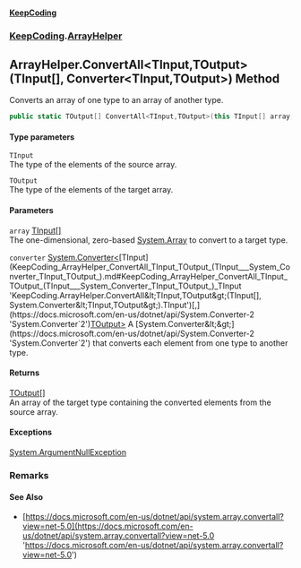 #### [KeepCoding](index.md 'index')
### [KeepCoding](KeepCoding.md 'KeepCoding').[ArrayHelper](KeepCoding_ArrayHelper.md 'KeepCoding.ArrayHelper')
## ArrayHelper.ConvertAll&lt;TInput,TOutput&gt;(TInput[], Converter&lt;TInput,TOutput&gt;) Method
Converts an array of one type to an array of another type.  
```csharp
public static TOutput[] ConvertAll<TInput,TOutput>(this TInput[] array, System.Converter<TInput,TOutput> converter);
```
#### Type parameters
<a name='KeepCoding_ArrayHelper_ConvertAll_TInput_TOutput_(TInput___System_Converter_TInput_TOutput_)_TInput'></a>
`TInput`  
The type of the elements of the source array.
  
<a name='KeepCoding_ArrayHelper_ConvertAll_TInput_TOutput_(TInput___System_Converter_TInput_TOutput_)_TOutput'></a>
`TOutput`  
The type of the elements of the target array.
  
#### Parameters
<a name='KeepCoding_ArrayHelper_ConvertAll_TInput_TOutput_(TInput___System_Converter_TInput_TOutput_)_array'></a>
`array` [TInput](KeepCoding_ArrayHelper_ConvertAll_TInput_TOutput_(TInput___System_Converter_TInput_TOutput_).md#KeepCoding_ArrayHelper_ConvertAll_TInput_TOutput_(TInput___System_Converter_TInput_TOutput_)_TInput 'KeepCoding.ArrayHelper.ConvertAll&lt;TInput,TOutput&gt;(TInput[], System.Converter&lt;TInput,TOutput&gt;).TInput')[[]](https://docs.microsoft.com/en-us/dotnet/api/System.Array 'System.Array')  
The one-dimensional, zero-based [System.Array](https://docs.microsoft.com/en-us/dotnet/api/System.Array 'System.Array') to convert to a target type.
  
<a name='KeepCoding_ArrayHelper_ConvertAll_TInput_TOutput_(TInput___System_Converter_TInput_TOutput_)_converter'></a>
`converter` [System.Converter&lt;](https://docs.microsoft.com/en-us/dotnet/api/System.Converter-2 'System.Converter`2')[TInput](KeepCoding_ArrayHelper_ConvertAll_TInput_TOutput_(TInput___System_Converter_TInput_TOutput_).md#KeepCoding_ArrayHelper_ConvertAll_TInput_TOutput_(TInput___System_Converter_TInput_TOutput_)_TInput 'KeepCoding.ArrayHelper.ConvertAll&lt;TInput,TOutput&gt;(TInput[], System.Converter&lt;TInput,TOutput&gt;).TInput')[,](https://docs.microsoft.com/en-us/dotnet/api/System.Converter-2 'System.Converter`2')[TOutput](KeepCoding_ArrayHelper_ConvertAll_TInput_TOutput_(TInput___System_Converter_TInput_TOutput_).md#KeepCoding_ArrayHelper_ConvertAll_TInput_TOutput_(TInput___System_Converter_TInput_TOutput_)_TOutput 'KeepCoding.ArrayHelper.ConvertAll&lt;TInput,TOutput&gt;(TInput[], System.Converter&lt;TInput,TOutput&gt;).TOutput')[&gt;](https://docs.microsoft.com/en-us/dotnet/api/System.Converter-2 'System.Converter`2')  
A [System.Converter&lt;&gt;](https://docs.microsoft.com/en-us/dotnet/api/System.Converter-2 'System.Converter`2') that converts each element from one type to another type.
  
#### Returns
[TOutput](KeepCoding_ArrayHelper_ConvertAll_TInput_TOutput_(TInput___System_Converter_TInput_TOutput_).md#KeepCoding_ArrayHelper_ConvertAll_TInput_TOutput_(TInput___System_Converter_TInput_TOutput_)_TOutput 'KeepCoding.ArrayHelper.ConvertAll&lt;TInput,TOutput&gt;(TInput[], System.Converter&lt;TInput,TOutput&gt;).TOutput')[[]](https://docs.microsoft.com/en-us/dotnet/api/System.Array 'System.Array')  
An array of the target type containing the converted elements from the source array.
#### Exceptions
[System.ArgumentNullException](https://docs.microsoft.com/en-us/dotnet/api/System.ArgumentNullException 'System.ArgumentNullException')  
### Remarks
#### See Also
- [https://docs.microsoft.com/en-us/dotnet/api/system.array.convertall?view=net-5.0](https://docs.microsoft.com/en-us/dotnet/api/system.array.convertall?view=net-5.0 'https://docs.microsoft.com/en-us/dotnet/api/system.array.convertall?view=net-5.0')
